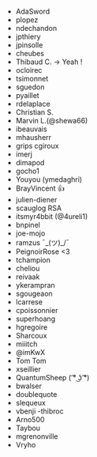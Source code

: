 - AdaSword
- plopez
- ndechandon
- jpthiery
- jpinsolle
- cheubes
- Thibaud C. -> Yeah !
- ocloirec
- tsimonnet
- sguedon
- pyaillet
- rdelaplace
- Christian S.
- Marvin L.(@shewa66)
- ibeauvais
- mhausherr
- grips cgiroux
- imerj
- dimapod
- gocho1
- Youyou (ymedaghri)
- BrayVincent 👍
- julien-diener
- scauglog RSA
- itsmyr4bbit (@4ureli1)
- bnpinel
- joe-mojo
- ramzus ¯\_(ツ)_/¯
- PeignoirRose <3
- tchampion
- cheliou
- reivaak
- ykerampran
- sgougeaon
- lcarrese
- cpoissonnier
- superhoang
- hgregoire
- Sharcoux
- miiitch
- @imKwX
- Tom Tom
- xseillier
- QuantumSheep ( ͡° ͜ʖ ͡°)
- bwalser
- doublequote
- slequeux
- vbenji
-thibroc
- Arno500
- Taybou
- mgrenonville
- Vryho